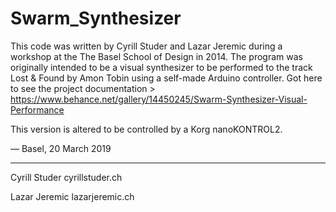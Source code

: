 # Swarm_Synthesizer

This code was written by Cyrill Studer and Lazar Jeremic during a workshop at the The Basel School of Design in 2014. The program was originally intended to be a visual synthesizer to be performed to the track Lost & Found by Amon Tobin using a self-made Arduino controller. Got here to see the project documentation > https://www.behance.net/gallery/14450245/Swarm-Synthesizer-Visual-Performance

This version is altered to be controlled by a Korg nanoKONTROL2.

— Basel, 20 March 2019

----------------------------
Cyrill Studer
cyrillstuder.ch

Lazar Jeremic
lazarjeremic.ch
